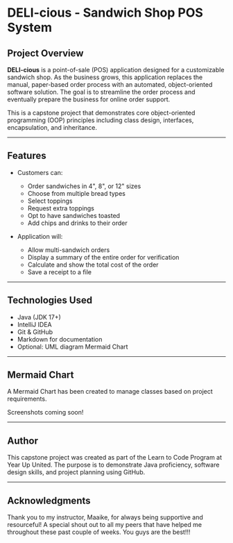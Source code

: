 # DELI-cious - Sandwich Shop POS System

## Project Overview

**DELI-cious** is a point-of-sale (POS) application designed for a customizable sandwich shop. As the business grows, this application replaces the manual, paper-based order process with an automated, object-oriented software solution. The goal is to streamline the order process and eventually prepare the business for online order support.

This is a capstone project that demonstrates core object-oriented programming (OOP) principles including class design, interfaces, encapsulation, and inheritance.

---

## Features

- Customers can:
    - Order sandwiches in 4", 8", or 12" sizes
    - Choose from multiple bread types
    - Select toppings
    - Request extra toppings
    - Opt to have sandwiches toasted
    - Add chips and drinks to their order

- Application will:
    - Allow multi-sandwich orders
    - Display a summary of the entire order for verification
    - Calculate and show the total cost of the order
    - Save a receipt to a file

---

## Technologies Used

- Java (JDK 17+)
- IntelliJ IDEA
- Git & GitHub
- Markdown for documentation
- Optional: UML diagram Mermaid Chart

---

## Mermaid Chart

A Mermaid Chart has been created to manage classes based on project requirements. 

Screenshots coming soon!

---

## Author

This capstone project was created as part of the Learn to Code Program at Year Up United. The purpose is to demonstrate Java proficiency, software design skills, and project planning using GitHub.

---

## Acknowledgments

Thank you to my instructor, Maaike, for always being supportive and resourceful! A special shout out to all my peers that have helped me throughout these past couple of weeks. You guys are the best!!!